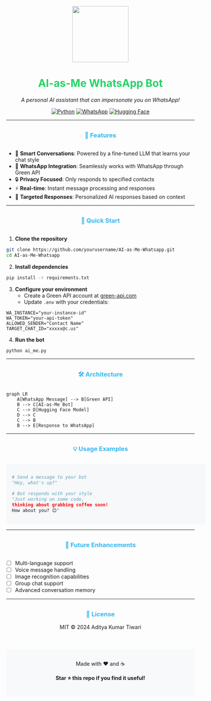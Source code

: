 <div align="center">
  <img src="https://cdn-icons-png.flaticon.com/512/5969/5969113.png" width="150" height="150"/>
  <h1 style="color: #25D366;">AI-as-Me WhatsApp Bot</h1>
  <p><i>A personal AI assistant that can impersonate you on WhatsApp!</i></p>

  [![Python](https://img.shields.io/badge/Python-3.10%2B-blue.svg)](https://www.python.org/downloads/)
  [![WhatsApp](https://img.shields.io/badge/WhatsApp-25D366?logo=whatsapp&logoColor=white)](https://www.whatsapp.com)
  [![Hugging Face](https://img.shields.io/badge/🤗%20Hugging%20Face-Spaces-yellow)](https://huggingface.co/spaces)
</div>

---

<div align="center" style="margin: 30px 0;">
  <h3 style="color: #34B7F1;">🌟 Features</h3>
</div>

- 🧠 **Smart Conversations**: Powered by a fine-tuned LLM that learns your chat style
- 📱 **WhatsApp Integration**: Seamlessly works with WhatsApp through Green API
- 🔒 **Privacy Focused**: Only responds to specified contacts
- ⚡ **Real-time**: Instant message processing and responses
- 🎯 **Targeted Responses**: Personalized AI responses based on context

---

<div align="center" style="margin: 30px 0;">
  <h3 style="color: #34B7F1;">🚀 Quick Start</h3>
</div>

1. **Clone the repository**
```bash
git clone https://github.com/yourusername/AI-as-Me-Whatsapp.git
cd AI-as-Me-Whatsapp
```

2. **Install dependencies**
```bash
pip install -r requirements.txt
```

3. **Configure your environment**
   - Create a Green API account at [green-api.com](https://green-api.com)
   - Update `.env` with your credentials:
```properties
WA_INSTANCE="your-instance-id"
WA_TOKEN="your-api-token"
ALLOWED_SENDER="Contact Name"
TARGET_CHAT_ID="xxxxx@c.us"
```

4. **Run the bot**
```bash
python ai_me.py
```

---

<div align="center" style="margin: 30px 0;">
  <h3 style="color: #34B7F1;">🛠️ Architecture</h3>
</div>

```mermaid
graph LR
    A[WhatsApp Message] --> B[Green API]
    B --> C[AI-as-Me Bot]
    C --> D[Hugging Face Model]
    D --> C
    C --> B
    B --> E[Response to WhatsApp]
```

---

<div align="center" style="margin: 30px 0;">
  <h3 style="color: #34B7F1;">💡 Usage Examples</h3>
</div>

<div style="width: 100%; background-color: #f6f8fa; padding: 15px; border-radius: 6px;">

```python
# Send a message to your bot
"Hey, what's up?"

# Bot responds with your style
"Just working on some code, 
thinking about grabbing coffee soon! 
How about you? 😊"
```

</div>

---

<div align="center" style="margin: 30px 0;">
  <h3 style="color: #34B7F1;">🔮 Future Enhancements</h3>
</div>

- [ ] Multi-language support
- [ ] Voice message handling
- [ ] Image recognition capabilities
- [ ] Group chat support
- [ ] Advanced conversation memory

---

<div align="center" style="margin: 30px 0;">
  <h3 style="color: #34B7F1;">📜 License</h3>
  <p>MIT © 2024 Aditya Kumar Tiwari</p>
</div>

<div align="center" style="margin-top: 50px; padding: 20px; background-color: #f8f9fa; border-radius: 6px;">
  <p style="margin: 10px 0;">Made with ❤️ and ☕</p>
  <p style="font-weight: bold;">Star ⭐ this repo if you find it useful!</p>
</div>
